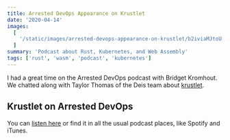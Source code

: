 ```yaml
---
title: Arrested DevOps Appearance on Krustlet
date: '2020-04-14'
images:
  [
    '/static/images/arrested-devops-appearance-on-krustlet/b2iviaMJtoU.jpg/static/images/arrested-devops-appearance-b2iviaMJtoU.jpg',
  ]
summary: 'Podcast about Rust, Kubernetes, and Web Assembly'
tags: ['rust', 'wasm', 'podcast', 'kubernetes']
---
```


I had a great time on the Arrested DevOps podcast with Bridget Kromhout.
We chatted along with Taylor Thomas of the Deis team about [krustlet](https://github.com/deislabs/krustlet).

## Krustlet on Arrested DevOps

You can [listen here](https://www.arresteddevops.com/krustlet/) or find it in all the usual podcast places, like Spotify and iTunes.

